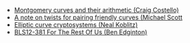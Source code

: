 - [Montgomery curves and their arithmetic (Craig Costello)](https://eprint.iacr.org/2017/212.pdf)
- [A note on twists for pairing friendly curves (Michael Scott](http://indigo.ie/~mscott/twists.pdf)
- [Elliptic curve cryptosystems (Neal Koblitz)](https://www.ams.org/journals/mcom/1987-48-177/S0025-5718-1987-0866109-5/S0025-5718-1987-0866109-5.pdf)
- [BLS12-381 For The Rest Of Us (Ben Edginton)](https://hackmd.io/@benjaminion/bls12-381#BLS12-381-For-The-Rest-Of-Us)
